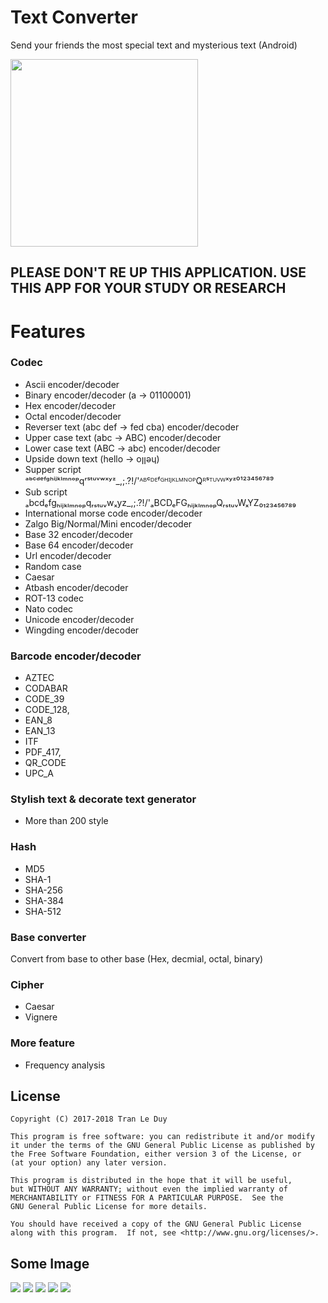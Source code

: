 # Text Converter
Send your friends the most special text and mysterious text (Android)

[<img src="https://play.google.com/intl/en_us/badges/images/generic/en_badge_web_generic.png" width=300>](https://play.google.com/store/apps/details?id=duy.com.text_converter)
## PLEASE DON'T RE UP THIS APPLICATION. USE THIS APP FOR YOUR STUDY OR RESEARCH

# Features
### Codec
- Ascii encoder/decoder
- Binary encoder/decoder (a -> 01100001)
- Hex encoder/decoder
- Octal encoder/decoder
- Reverser text (abc def -> fed cba) encoder/decoder
- Upper case text (abc -> ABC) encoder/decoder
- Lower case text (ABC -> abc) encoder/decoder
- Upside down text (hello -> oןןǝɥ)
- Supper script ᵃᵇᶜᵈᵉᶠᵍʰⁱʲᵏˡᵐⁿᵒᵖqʳˢᵗᵘᵛʷˣʸᶻ_,;.?!/\'ᴬᴮᶜᴰᴱᶠᴳᴴᴵᴶᴷᴸᴹᴺᴼᴾQᴿˢᵀᵁⱽᵂˣʸᶻ⁰¹²³⁴⁵⁶⁷⁸⁹
- Sub script ₐbcdₑfgₕᵢⱼₖₗₘₙₒₚqᵣₛₜᵤᵥwₓyz_,;.?!/\'ₐBCDₑFGₕᵢⱼₖₗₘₙₒₚQᵣₛₜᵤᵥWₓYZ₀₁₂₃₄₅₆₇₈₉
- International morse code encoder/decoder
- Zalgo Big/Normal/Mini encoder/decoder
- Base 32 encoder/decoder
- Base 64 encoder/decoder
- Url encoder/decoder
- Random case
- Caesar
- Atbash encoder/decoder
- ROT-13 codec
- Nato codec
- Unicode encoder/decoder
- Wingding encoder/decoder

### Barcode encoder/decoder
- AZTEC
- CODABAR
- CODE_39
- CODE_128,
- EAN_8
- EAN_13
- ITF
- PDF_417,
- QR_CODE
- UPC_A

### Stylish text & decorate text generator
- More than 200 style

### Hash
- MD5
- SHA-1
- SHA-256
- SHA-384
- SHA-512

### Base converter
Convert from base to other base (Hex, decmial, octal, binary)

### Cipher
- Caesar
- Vignere

### More feature
- Frequency analysis

## License

    Copyright (C) 2017-2018 Tran Le Duy

    This program is free software: you can redistribute it and/or modify
    it under the terms of the GNU General Public License as published by
    the Free Software Foundation, either version 3 of the License, or
    (at your option) any later version.

    This program is distributed in the hope that it will be useful,
    but WITHOUT ANY WARRANTY; without even the implied warranty of
    MERCHANTABILITY or FITNESS FOR A PARTICULAR PURPOSE.  See the
    GNU General Public License for more details.

    You should have received a copy of the GNU General Public License
    along with this program.  If not, see <http://www.gnu.org/licenses/>.

## Some Image

![](art/screenshot/Screenshot_20170710-144003.png)
![](art/screenshot/Screenshot_20170710-144006.png)
![](art/screenshot/Screenshot_20170710-144011.png)
![](art/screenshot/Screenshot_20170710-144013.png)
![](art/screenshot/Screenshot_20170710-144015.png)


